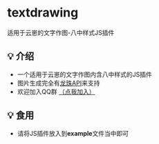 # textdrawing
适用于云崽的文字作图-八中样式JS插件
## 💡 介绍
- 一个适用于云崽的文字作图内含八中样式的JS插件
- 图片生成完全有[龙珠API](http://www.hhlqilongzhu.cn/H5_home.php)来支持
- 欢迎加入QQ群 [（点我加入）](http://qm.qq.com/cgi-bin/qm/qr?_wv=1027&k=S7S-Kp04TdoZVwn_fF-X9IfE-L6Q2gd-&authKey=MzpyjsMivEsHw2i3MPMDa1Bqxr%2F0shRoSnVgoRoXJv0zrnqmQVMUn%2BVw23jQ2BIU&noverify=0&group_code=861646887)
## 💡 食用
- 请将JS插件放入到**example**文件当中即可
